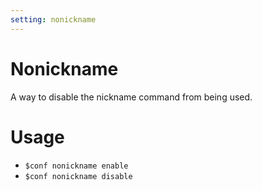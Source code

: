 ```yaml
---
setting: nonickname
---
```


# Nonickname

A way to disable the nickname command from being used.

# Usage

- `$conf nonickname enable`
- `$conf nonickname disable`
